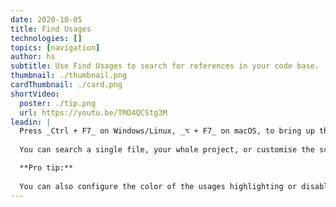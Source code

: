 ```yaml
---
date: 2020-10-05
title: Find Usages
technologies: []
topics: [navigation]
author: hs
subtitle: Use Find Usages to search for references in your code base.
thumbnail: ./thumbnail.png
cardThumbnail: ./card.png
shortVideo:
  poster: ./tip.png
  url: https://youtu.be/TMD4QCStg3M
leadin: |
  Press _Ctrl + F7_ on Windows/Linux, _⌥ + F7_ on macOS, to bring up the _Find Usages_ tool window.
  
  You can search a single file, your whole project, or customise the scope. 

  **Pro tip:**
  
  You can also configure the color of the usages highlighting or disable the automatic highlighting of usages.
---
```

